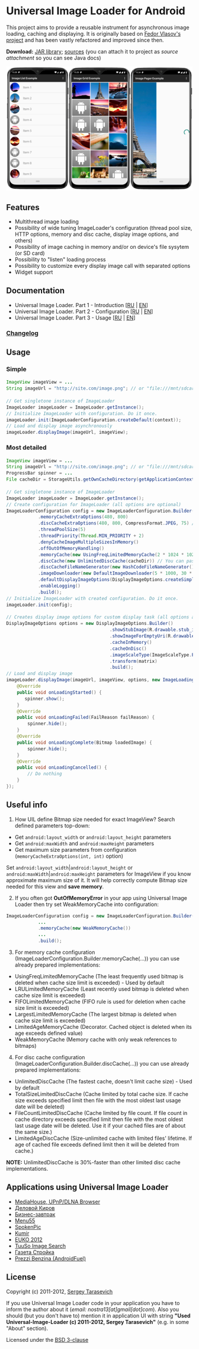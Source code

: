 ﻿# Universal Image Loader for Android

This project aims to provide a reusable instrument for asynchronous image loading, caching and displaying. It is originally based on [Fedor Vlasov's project](https://github.com/thest1/LazyList) and has been vastly refactored and improved since then.

**Download:** [JAR library](https://github.com/nostra13/Android-Universal-Image-Loader/downloads); [sources](https://github.com/nostra13/Android-Universal-Image-Loader/downloads) (you can attach it to project as _source attachment_ so you can see Java docs)

![Screenshot](https://github.com/nostra13/Android-Universal-Image-Loader/raw/master/UniversalImageLoader.png)

## Features
 * Multithread image loading
 * Possibility of wide tuning ImageLoader's configuration (thread pool size, HTTP options, memory and disc cache, display image options, and others)
 * Possibility of image caching in memory and/or on device's file sysytem (or SD card)
 * Possibility to "listen" loading process
 * Possibility to customize every display image call with separated options
 * Widget support

## Documentation
 * Universal Image Loader. Part 1 - Introduction [[RU](http://nostra13android.blogspot.com/2012/03/4-universal-image-loader-part-1.html) | [EN](http://www.intexsoft.com/blog/item/68-universal-image-loader-part-1.html)]
 * Universal Image Loader. Part 2 - Configuration [[RU](http://nostra13android.blogspot.com/2012/03/5-universal-image-loader-part-2.html) | [EN](http://www.intexsoft.com/blog/item/72-universal-image-loader-part-2.html)]
 * Universal Image Loader. Part 3 - Usage [[RU](http://nostra13android.blogspot.com/2012/03/6-universal-image-loader-part-3-usage.html) | [EN](http://www.intexsoft.com/blog/item/74-universal-image-loader-part-3.html)]

### [Changelog](https://github.com/nostra13/Android-Universal-Image-Loader/commits/master)
 
## Usage

### Simple

``` java
ImageView imageView = ...
String imageUrl = "http://site.com/image.png"; // or "file:///mnt/sdcard/images/image.jpg"

// Get singletone instance of ImageLoader
ImageLoader imageLoader = ImageLoader.getInstance();
// Initialize ImageLoader with configuration. Do it once.
imageLoader.init(ImageLoaderConfiguration.createDefault(context));
// Load and display image asynchronously
imageLoader.displayImage(imageUrl, imageView);
```

### Most detailed
``` java
ImageView imageView = ...
String imageUrl = "http://site.com/image.png"; // or "file:///mnt/sdcard/images/image.jpg"
ProgressBar spinner = ...
File cacheDir = StorageUtils.getOwnCacheDirectory(getApplicationContext(), "UniversalImageLoader/Cache");

// Get singletone instance of ImageLoader
ImageLoader imageLoader = ImageLoader.getInstance();
// Create configuration for ImageLoader (all options are optional)
ImageLoaderConfiguration config = new ImageLoaderConfiguration.Builder(getApplicationContext())
			.memoryCacheExtraOptions(480, 800)
			.discCacheExtraOptions(480, 800, CompressFormat.JPEG, 75) // Can slow ImageLoader, use it carefully (Better don't use it)
			.threadPoolSize(5)
			.threadPriority(Thread.MIN_PRIORITY + 2)
			.denyCacheImageMultipleSizesInMemory()
			.offOutOfMemoryHandling()
			.memoryCache(new UsingFreqLimitedMemoryCache(2 * 1024 * 1024)) // You can pass your own memory cache implementation
			.discCache(new UnlimitedDiscCache(cacheDir)) // You can pass your own disc cache implementation
			.discCacheFileNameGenerator(new HashCodeFileNameGenerator())
			.imageDownloader(new DefaultImageDownloader(5 * 1000, 30 * 1000)) // connectTimeout (5 s), readTimeout (30 s)
			.defaultDisplayImageOptions(DisplayImageOptions.createSimple())
			.enableLogging()
			.build();
// Initialize ImageLoader with created configuration. Do it once.
imageLoader.init(config);

// Creates display image options for custom display task (all options are optional)
DisplayImageOptions options = new DisplayImageOptions.Builder()
                                       .showStubImage(R.drawable.stub_image)
									   .showImageForEmptyUri(R.drawable.image_for_empty_url)
                                       .cacheInMemory()
                                       .cacheOnDisc()
									   .imageScaleType(ImageScaleType.POWER_OF_2)
									   .transform(matrix)
                                       .build();
// Load and display image
imageLoader.displayImage(imageUrl, imageView, options, new ImageLoadingListener() {
    @Override
    public void onLoadingStarted() {
       spinner.show();
    }
	@Override
	public void onLoadingFailed(FailReason failReason) {
		spinner.hide();
	}
    @Override
    public void onLoadingComplete(Bitmap loadedImage) {
        spinner.hide();
    }
	@Override
    public void onLoadingCancelled() {
        // Do nothing
    }
});
```

## Useful info
1. How UIL define Bitmap size needed for exact ImageView? Search defined parameters top-down:
 * Get ```android:layout_width``` or ```android:layout_height``` parameters
 * Get ```android:maxWidth``` and ```android:maxHeight``` parameters
 * Get maximum size parameters from configuration (```memoryCacheExtraOptions(int, int)``` option)

 Set ```android:layout_width```|```android:layout_height``` or ```android:maxWidth```|```android:maxHeight``` parameters for ImageView if you know approximate maximum size of it. It will help correctly compute Bitmap size needed for this view and **save memory**.

2. If you often got **OutOfMemoryError** in your app using Universal Image Loader then try set WeakMemoryCache into configuration:
``` java
ImageLoaderConfiguration config = new ImageLoaderConfiguration.Builder(getApplicationContext())
			...
			.memoryCache(new WeakMemoryCache())
			...
			.build();
```

3. For memory cache configuration (ImageLoaderConfiguration.Builder.memoryCache(...)) you can use already prepared implementations:
 * UsingFreqLimitedMemoryCache (The least frequently used bitmap is deleted when cache size limit is exceeded) - Used by default
 * LRULimitedMemoryCache (Least recently used bitmap is deleted when cache size limit is exceeded)
 * FIFOLimitedMemoryCache (FIFO rule is used for deletion when cache size limit is exceeded)
 * LargestLimitedMemoryCache (The largest bitmap is deleted when cache size limit is exceeded)
 * LimitedAgeMemoryCache (Decorator. Cached object is deleted when its age exceeds defined value)
 * WeakMemoryCache (Memory cache with only weak references to bitmaps)

4. For disc cache configuration (ImageLoaderConfiguration.Builder.discCache(...)) you can use already prepared implementations:
 * UnlimitedDiscCache (The fastest cache, doesn't limit cache size) - Used by default
 * TotalSizeLimitedDiscCache (Cache limited by total cache size. If cache size exceeds specified limit then file with the most oldest last usage date will be deleted)
 * FileCountLimitedDiscCache (Cache limited by file count. If file count in cache directory exceeds specified limit then file with the most oldest last usage date will be deleted. Use it if your cached files are of about the same size.)
 * LimitedAgeDiscCache (Size-unlimited cache with limited files' lifetime. If age of cached file exceeds defined limit then it will be deleted from cache.)
 
 **NOTE:** UnlimitedDiscCache is 30%-faster than other limited disc cache implementations.

## Applications using Universal Image Loader
* [MediaHouse, UPnP/DLNA Browser](https://play.google.com/store/apps/details?id=com.dbapp.android.mediahouse)
* [Деловой Киров](https://play.google.com/store/apps/details?id=ru.normakirov.dknorma)
* [Бизнес-завтрак](https://play.google.com/store/apps/details?id=ru.normakirov.businesslunch)
* [Menu55](http://www.free-lance.ru/users/max475imus/viewproj.php?prjid=3152141)
* [SpokenPic](http://spokenpic.com)
* [Kumir](https://play.google.com/store/apps/details?id=ru.premiakumir.android)
* [EUKO 2012](https://play.google.com/store/apps/details?id=de.netlands.emsapp)
* [TuuSo Image Search](https://play.google.com/store/apps/details?id=com.tuuso)
* [Газета Стройка](https://play.google.com/store/apps/details?id=ru.normakirov.stroyka)
* [Prezzi Benzina (AndroidFuel)](https://play.google.com/store/apps/details?id=org.vernazza.androidfuel)

## License
Copyright (c) 2011-2012, [Sergey Tarasevich](http://nostra13android.blogspot.com)

If you use Universal Image Loader code in your application you have to inform the author about it (*email: nostra13[at]gmail[dot]com*). Also you should (but you don't have to) mention it in application UI with string **"Used Universal-Image-Loader (c) 2011-2012, Sergey Tarasevich"** (e.g. in some "About" section).

Licensed under the [BSD 3-clause](http://www.opensource.org/licenses/BSD-3-Clause)